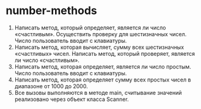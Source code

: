 # number-methods
1.	Написать метод, который определяет, является ли число «счастливым». Осуществить проверку для шестизначных чисел. Число пользователь вводит с клавиатуры.
2.	Написать метод, которая вычисляет, сумму всех шестизначных «счастливых» чисел. Написать метод, который проверяет, является ли число «счастливым».
3.	Написать метод, которая определяет, является ли число простым. Число пользователь вводит с клавиатуры.
4.	Написать метод, которая определяет сумму всех простых чисел в диапазоне от 1000 до 2000.
5.	Все вызовы выполняются в методе main, считывание значений реализовано через объект класса Scanner.
